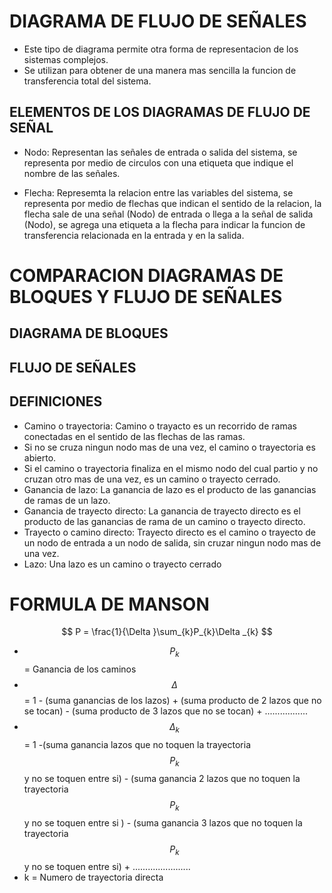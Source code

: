 # DIAGRAMA DE FLUJO DE SEÑALES 
- Este tipo de diagrama permite otra forma de representacion de los sistemas complejos.
- Se utilizan para obtener de una manera mas sencilla la funcion de transferencia total del sistema.
## ELEMENTOS DE LOS DIAGRAMAS DE FLUJO DE SEÑAL 
- Nodo: Representan las señales de entrada o salida del sistema, se representa por medio de circulos con una etiqueta que indique el nombre de las señales.



- Flecha: Represemta la relacion entre las variables del sistema, se representa por medio de flechas que indican el sentido de la relacion, la flecha sale de una señal (Nodo) de entrada o llega a la señal de salida (Nodo), se agrega una etiqueta a la flecha para indicar la funcion de transferencia relacionada en la entrada y en la salida.





# COMPARACION DIAGRAMAS DE BLOQUES Y FLUJO DE SEÑALES 
## DIAGRAMA DE BLOQUES



## FLUJO DE SEÑALES 



## DEFINICIONES 
- Camino o trayectoria: Camino o trayacto es un recorrido de ramas conectadas en el sentido de las flechas de las ramas.
- Si no se cruza ningun nodo mas de una vez, el camino o trayectoria es abierto.
- Si el camino o trayectoria finaliza en el mismo nodo del cual partio y no cruzan otro mas de una vez, es un camino o trayecto cerrado.
- Ganancia de lazo: La ganancia de lazo es el producto de las ganancias de ramas de un lazo.
- Ganancia de trayecto directo: La ganancia de trayecto directo es el producto de las ganancias de rama de un camino o trayecto directo.
- Trayecto o camino directo: Trayecto directo es el camino o trayecto de un nodo de entrada a un nodo de salida, sin cruzar ningun nodo mas de una vez.
- Lazo: Una lazo es un camino o trayecto cerrado
# FORMULA DE MANSON

$$ P = \frac{1}{\Delta }\sum_{k}P_{k}\Delta _{k} $$

- $$P_{k}$$ = Ganancia de los caminos
- $$\Delta$$ = 1 - (suma ganancias de los lazos) + (suma producto de 2 lazos que no se tocan) - (suma producto de 3 lazos que no se tocan) + .................
- $$\Delta _{k}$$ = 1 -(suma ganancia lazos que no toquen la trayectoria $$P_{k}$$ y no se toquen entre si) - (suma ganancia 2 lazos que no toquen la trayectoria $$P_{k}$$ y no se toquen entre si ) - (suma ganancia 3 lazos que no toquen la trayectoria $$P_{k}$$ y no se toquen entre si) + .......................
- k = Numero de trayectoria directa
